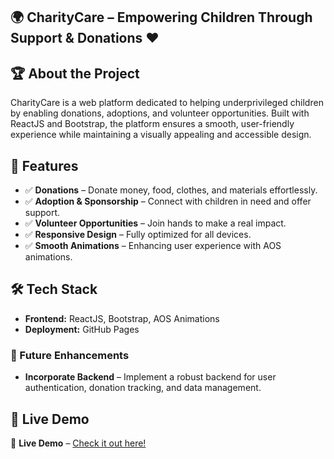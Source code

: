 <h2>🌍 CharityCare – Empowering Children Through Support & Donations ❤️</h2>

<h2>🏆 About the Project</h2>
CharityCare is a web platform dedicated to helping underprivileged children by enabling donations, adoptions, and volunteer opportunities. Built with ReactJS and Bootstrap, the platform ensures a smooth, user-friendly experience while maintaining a visually appealing and accessible design.

<h2>🚀 Features</h2>
<ul>
  <li>✅ <strong>Donations</strong> – Donate money, food, clothes, and materials effortlessly.</li>
  <li>✅ <strong>Adoption & Sponsorship</strong> – Connect with children in need and offer support.</li>
  <li>✅ <strong>Volunteer Opportunities</strong> – Join hands to make a real impact.</li>
  <li>✅ <strong>Responsive Design</strong> – Fully optimized for all devices.</li>
  <li>✅ <strong>Smooth Animations</strong> – Enhancing user experience with AOS animations.</li>
</ul>

<h2>🛠️ Tech Stack</h2>
<ul>
  <li><strong>Frontend:</strong> ReactJS, Bootstrap, AOS Animations</li>
  <li><strong>Deployment:</strong> GitHub Pages</li>
</ul>

<h3>🚀 Future Enhancements</h3>
<ul>
  <li><strong>Incorporate Backend</strong> – Implement a robust backend for user authentication, donation tracking, and data management.</li>
</ul>

<h2>🎯 Live Demo</h2>
🔗 <strong>Live Demo</strong> – <a href="https://sabarish1608.github.io/CharityCare-Website/" target="_blank">Check it out here!</a></li>
